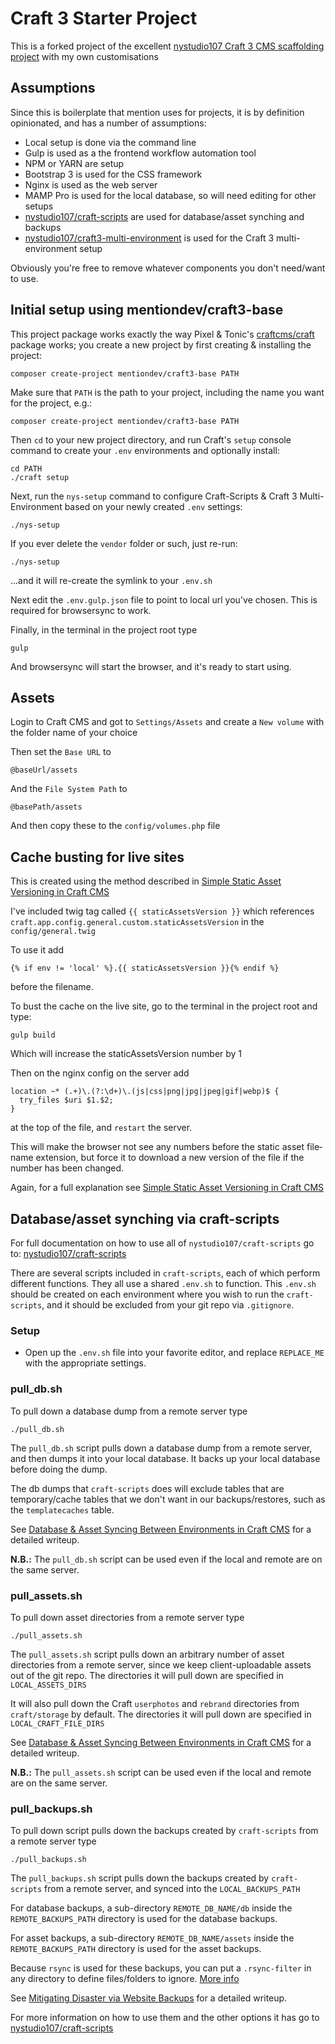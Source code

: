 # Craft 3 Starter Project

This is a forked project of the excellent [nystudio107 Craft 3 CMS scaffolding project](https://github.com/nystudio107/craft) with my own customisations


## Assumptions

Since this is boilerplate that mention uses for projects, it is by definition opinionated, and has a number of assumptions:

* Local setup is done via the command line
* Gulp is used as a the frontend workflow automation tool
* NPM or YARN are setup
* Bootstrap 3 is used for the CSS framework
* Nginx is used as the web server
* MAMP Pro is used for the local database, so will need editing for other setups
* [nystudio107/craft-scripts](https://github.com/nystudio107/craft-scripts) are used for database/asset synching and backups
* [nystudio107/craft3-multi-environment](https://github.com/nystudio107/craft3-multi-environment) is used for the Craft 3 multi-environment setup

Obviously you're free to remove whatever components you don't need/want to use.


## Initial setup using mentiondev/craft3-base

This project package works exactly the way Pixel & Tonic's [craftcms/craft](https://github.com/craftcms/craft) package works; you create a new project by first creating & installing the project:

    composer create-project mentiondev/craft3-base PATH

Make sure that `PATH` is the path to your project, including the name you want for the project, e.g.:

    composer create-project mentiondev/craft3-base PATH

Then `cd` to your new project directory, and run Craft's `setup` console command to create your `.env` environments and optionally install:

    cd PATH
    ./craft setup

Next, run the `nys-setup` command to configure Craft-Scripts & Craft 3 Multi-Environment based on your newly created `.env` settings:

    ./nys-setup

If you ever delete the `vendor` folder or such, just re-run:

    ./nys-setup

...and it will re-create the symlink to your `.env.sh`

Next edit the `.env.gulp.json` file to point to local url you've chosen. This is required for browsersync to work.

Finally, in the terminal in the project root type

    gulp

And browsersync will start the browser, and it's ready to start using.


## Assets

Login to Craft CMS and got to `Settings/Assets` and create a `New volume` with the folder name of your choice

Then set the `Base URL` to

    @baseUrl/assets

And the `File System Path` to

    @basePath/assets

And then copy these to the `config/volumes.php` file


## Cache busting for live sites  

This is created using the method described in [Simple Static Asset Versioning in Craft CMS](https://nystudio107.com/blog/simple-static-asset-versioning)

I've included twig tag called `{{ staticAssetsVersion }}` which references `craft.app.config.general.custom.staticAssetsVersion` in the `config/general.twig`

To use it add

    {% if env != 'local' %}.{{ staticAssetsVersion }}{% endif %}

before the filename.

To bust the cache on the live site, go to the terminal in the project root and type:

    gulp build

Which will increase the staticAssetsVersion number by 1

Then on the nginx config on the server add

    location ~* (.+)\.(?:\d+)\.(js|css|png|jpg|jpeg|gif|webp)$ {
      try_files $uri $1.$2;
    }

at the top of the file, and `restart` the server.

This will make the browser not see any num­bers before the sta­t­ic asset file­name exten­sion, but force it to download a new version of the file if the number has been changed.

Again, for a full explanation see [Simple Static Asset Versioning in Craft CMS](https://nystudio107.com/blog/simple-static-asset-versioning)


## Database/asset synching via craft-scripts

For full documentation on how to use all of `nystudio107/craft-scripts` go to: [nystudio107/craft-scripts](https://github.com/nystudio107/craft-scripts)

There are several scripts included in `craft-scripts`, each of which perform different functions. They all use a shared `.env.sh` to function. This `.env.sh` should be created on each environment where you wish to run the `craft-scripts`, and it should be excluded from your git repo via `.gitignore`.

### Setup
* Open up the `.env.sh` file into your favorite editor, and replace `REPLACE_ME` with the appropriate settings.

### pull_db.sh

To pull down a database dump from a remote server type

    ./pull_db.sh

The `pull_db.sh` script pulls down a database dump from a remote server, and then dumps it into your local database. It backs up your local database before doing the dump.

The db dumps that `craft-scripts` does will exclude tables that are temporary/cache tables that we don't want in our backups/restores, such as the `templatecaches` table.

See [Database & Asset Syncing Between Environments in Craft CMS](https://nystudio107.com/blog/database-asset-syncing-between-environments-in-craft-cms) for a detailed writeup.

**N.B.:** The `pull_db.sh` script can be used even if the local and remote are on the same server.

### pull_assets.sh

To pull down asset directories from a remote server type

    ./pull_assets.sh

The `pull_assets.sh` script pulls down an arbitrary number of asset directories from a remote server, since we keep client-uploadable assets out of the git repo. The directories it will pull down are specified in `LOCAL_ASSETS_DIRS`

It will also pull down the Craft `userphotos` and `rebrand` directories from `craft/storage` by default. The directories it will pull down are specified in `LOCAL_CRAFT_FILE_DIRS`

See [Database & Asset Syncing Between Environments in Craft CMS](https://nystudio107.com/blog/database-asset-syncing-between-environments-in-craft-cms) for a detailed writeup.

**N.B.:** The `pull_assets.sh` script can be used even if the local and remote are on the same server.

### pull_backups.sh

To pull down script pulls down the backups created by `craft-scripts` from a remote server type

    ./pull_backups.sh

The `pull_backups.sh` script pulls down the backups created by `craft-scripts` from a remote server, and synced into the `LOCAL_BACKUPS_PATH`

For database backups, a sub-directory `REMOTE_DB_NAME/db` inside the `REMOTE_BACKUPS_PATH` directory is used for the database backups.

For asset backups, a sub-directory `REMOTE_DB_NAME/assets` inside the `REMOTE_BACKUPS_PATH` directory is used for the asset backups.

Because `rsync` is used for these backups, you can put a `.rsync-filter` in any directory to define files/folders to ignore. [More info](http://serverfault.com/questions/414358/rsync-filter-file-rules-for-subpath)

See [Mitigating Disaster via Website Backups](https://nystudio107.com/blog/mitigating-disaster-via-website-backups) for a detailed writeup.

For more information on how to use them and the other options it has go to [nystudio107/craft-scripts](https://github.com/nystudio107/craft-scripts)

